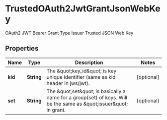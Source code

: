

# TrustedOAuth2JwtGrantJsonWebKey

OAuth2 JWT Bearer Grant Type Issuer Trusted JSON Web Key

## Properties

| Name | Type | Description | Notes |
|------------ | ------------- | ------------- | -------------|
|**kid** | **String** | The \&quot;key_id\&quot; is key unique identifier (same as kid header in jws/jwt). |  [optional] |
|**set** | **String** | The \&quot;set\&quot; is basically a name for a group(set) of keys. Will be the same as \&quot;issuer\&quot; in grant. |  [optional] |



